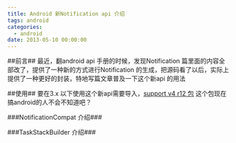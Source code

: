 ```yaml
---
title: Android 新Notification api 介绍
tags: android
categories:
  - android
date: 2013-05-10 00:00:00
---
```


##前言##
最近，翻android api 手册的时候，发现Notification 篇里面的内容全部改了，提供了一种新的方式进行Notification 的生成，把源码看了以后，实际上提供了一种更好的封装，特地写篇文章普及一下这个新api 的用法

<!-- more -->

##使用##
要在3.x 以下使用这个新api需要导入，[support v4 r12 包](https://developer.android.com/tools/extras/support-library.html) 这个包现在搞android的人不会不知道吧？

###NotificationCompat 介绍###


###TaskStackBuilder 介绍###
